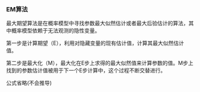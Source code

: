 ### EM算法

最大期望算法是在概率模型中寻找参数最大似然估计或者最大后验估计的算法，其中概率模型依赖于无法观测的隐性变量。

第一步是计算期望（E），利用对隐藏变量的现有估计值，计算其最大似然估计值。

第二步是最大化（M），最大化在E步上求得的最大似然值来计算参数的值。M步上找到的参数估计值被用于下一个E步计算中，这个过程不断交替进行。

公式省略(不会推导)

